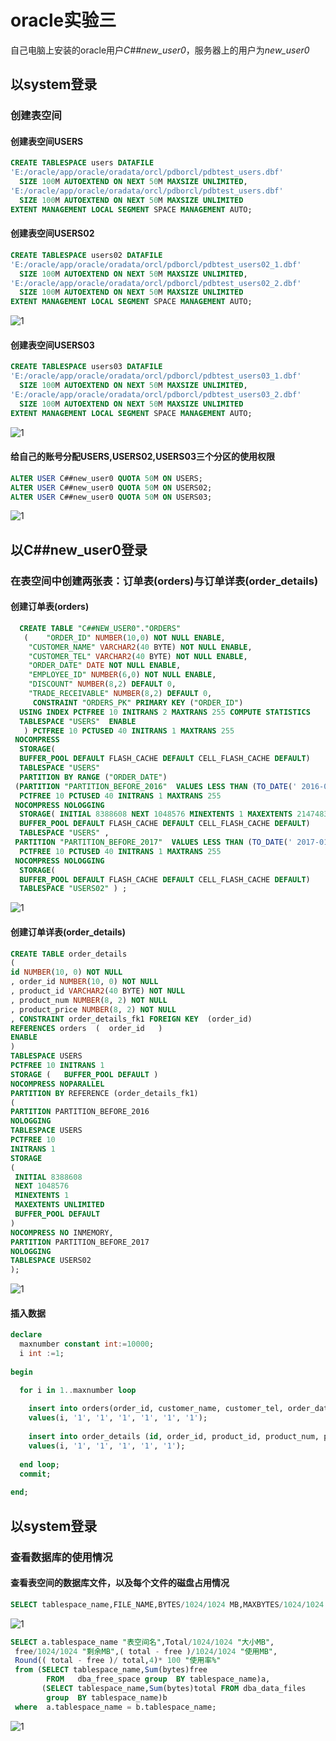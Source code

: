 # oracle实验三
自己电脑上安装的oracle用户*C##new_user0*，服务器上的用户为*new_user0*
## 以system登录
### 创建表空间
#### 创建表空间USERS
```sql
CREATE TABLESPACE users DATAFILE 
'E:/oracle/app/oracle/oradata/orcl/pdborcl/pdbtest_users.dbf' 
  SIZE 100M AUTOEXTEND ON NEXT 50M MAXSIZE UNLIMITED, 
'E:/oracle/app/oracle/oradata/orcl/pdborcl/pdbtest_users.dbf'  
  SIZE 100M AUTOEXTEND ON NEXT 50M MAXSIZE UNLIMITED 
EXTENT MANAGEMENT LOCAL SEGMENT SPACE MANAGEMENT AUTO;
```
#### 创建表空间USERS02
```sql
CREATE TABLESPACE users02 DATAFILE 
'E:/oracle/app/oracle/oradata/orcl/pdborcl/pdbtest_users02_1.dbf' 
  SIZE 100M AUTOEXTEND ON NEXT 50M MAXSIZE UNLIMITED, 
'E:/oracle/app/oracle/oradata/orcl/pdborcl/pdbtest_users02_2.dbf'  
  SIZE 100M AUTOEXTEND ON NEXT 50M MAXSIZE UNLIMITED 
EXTENT MANAGEMENT LOCAL SEGMENT SPACE MANAGEMENT AUTO;
```
![1](https://github.com/yujinhongMM/oracle/blob/master/test3/1.png) 
#### 创建表空间USERS03
```sql
CREATE TABLESPACE users03 DATAFILE 
'E:/oracle/app/oracle/oradata/orcl/pdborcl/pdbtest_users03_1.dbf' 
  SIZE 100M AUTOEXTEND ON NEXT 50M MAXSIZE UNLIMITED, 
'E:/oracle/app/oracle/oradata/orcl/pdborcl/pdbtest_users03_2.dbf'  
  SIZE 100M AUTOEXTEND ON NEXT 50M MAXSIZE UNLIMITED 
EXTENT MANAGEMENT LOCAL SEGMENT SPACE MANAGEMENT AUTO;
```
![1](https://github.com/yujinhongMM/oracle/blob/master/test3/2.png) 
#### 给自己的账号分配USERS,USERS02,USERS03三个分区的使用权限
```sql
ALTER USER C##new_user0 QUOTA 50M ON USERS;
ALTER USER C##new_user0 QUOTA 50M ON USERS02;
ALTER USER C##new_user0 QUOTA 50M ON USERS03;
```
![1](https://github.com/yujinhongMM/oracle/blob/master/test3/3.png) 

## 以C##new_user0登录
### 在表空间中创建两张表：订单表(orders)与订单详表(order_details)
#### 创建订单表(orders)
```sql
  CREATE TABLE "C##NEW_USER0"."ORDERS" 
   (	"ORDER_ID" NUMBER(10,0) NOT NULL ENABLE, 
	"CUSTOMER_NAME" VARCHAR2(40 BYTE) NOT NULL ENABLE, 
	"CUSTOMER_TEL" VARCHAR2(40 BYTE) NOT NULL ENABLE, 
	"ORDER_DATE" DATE NOT NULL ENABLE, 
	"EMPLOYEE_ID" NUMBER(6,0) NOT NULL ENABLE, 
	"DISCOUNT" NUMBER(8,2) DEFAULT 0, 
	"TRADE_RECEIVABLE" NUMBER(8,2) DEFAULT 0, 
	 CONSTRAINT "ORDERS_PK" PRIMARY KEY ("ORDER_ID")
  USING INDEX PCTFREE 10 INITRANS 2 MAXTRANS 255 COMPUTE STATISTICS 
  TABLESPACE "USERS"  ENABLE
   ) PCTFREE 10 PCTUSED 40 INITRANS 1 MAXTRANS 255 
 NOCOMPRESS 
  STORAGE(
  BUFFER_POOL DEFAULT FLASH_CACHE DEFAULT CELL_FLASH_CACHE DEFAULT)
  TABLESPACE "USERS" 
  PARTITION BY RANGE ("ORDER_DATE") 
 (PARTITION "PARTITION_BEFORE_2016"  VALUES LESS THAN (TO_DATE(' 2016-01-01 00:00:00', 'SYYYY-MM-DD HH24:MI:SS', 'NLS_CALENDAR=GREGORIAN'))   NO INMEMORY SEGMENT CREATION DEFERRED 
  PCTFREE 10 PCTUSED 40 INITRANS 1 MAXTRANS 255 
 NOCOMPRESS NOLOGGING 
  STORAGE( INITIAL 8388608 NEXT 1048576 MINEXTENTS 1 MAXEXTENTS 2147483645
  BUFFER_POOL DEFAULT FLASH_CACHE DEFAULT CELL_FLASH_CACHE DEFAULT)
  TABLESPACE "USERS" , 
 PARTITION "PARTITION_BEFORE_2017"  VALUES LESS THAN (TO_DATE(' 2017-01-01 00:00:00', 'SYYYY-MM-DD HH24:MI:SS', 'NLS_CALENDAR=GREGORIAN')) SEGMENT CREATION DEFERRED 
  PCTFREE 10 PCTUSED 40 INITRANS 1 MAXTRANS 255 
 NOCOMPRESS NOLOGGING 
  STORAGE(
  BUFFER_POOL DEFAULT FLASH_CACHE DEFAULT CELL_FLASH_CACHE DEFAULT)
  TABLESPACE "USERS02" ) ;
```
![1](https://github.com/yujinhongMM/oracle/blob/master/test3/4.png) 
#### 创建订单详表(order_details)
```sql
CREATE TABLE order_details 
(
id NUMBER(10, 0) NOT NULL 
, order_id NUMBER(10, 0) NOT NULL
, product_id VARCHAR2(40 BYTE) NOT NULL 
, product_num NUMBER(8, 2) NOT NULL 
, product_price NUMBER(8, 2) NOT NULL 
, CONSTRAINT order_details_fk1 FOREIGN KEY  (order_id)
REFERENCES orders  (  order_id   )
ENABLE 
) 
TABLESPACE USERS 
PCTFREE 10 INITRANS 1 
STORAGE (   BUFFER_POOL DEFAULT ) 
NOCOMPRESS NOPARALLEL
PARTITION BY REFERENCE (order_details_fk1)
(
PARTITION PARTITION_BEFORE_2016 
NOLOGGING 
TABLESPACE USERS
PCTFREE 10 
INITRANS 1 
STORAGE 
( 
 INITIAL 8388608 
 NEXT 1048576 
 MINEXTENTS 1 
 MAXEXTENTS UNLIMITED 
 BUFFER_POOL DEFAULT 
) 
NOCOMPRESS NO INMEMORY, 
PARTITION PARTITION_BEFORE_2017 
NOLOGGING 
TABLESPACE USERS02
);
```
![1](https://github.com/yujinhongMM/oracle/blob/master/test3/5.png) 
#### 插入数据
```sql
declare
  maxnumber constant int:=10000;
  i int :=1;
  
begin

  for i in 1..maxnumber loop
  
    insert into orders(order_id, customer_name, customer_tel, order_date, employee_id, discount, trade_receivable)
    values(i, '1', '1', '1', '1', '1', '1');
    
    insert into order_details (id, order_id, product_id, product_num, product_price, order_details_fk1)
    values(i, '1', '1', '1', '1', '1');
    
  end loop;
  commit;
  
end; 
```
## 以system登录
### 查看数据库的使用情况
#### 查看表空间的数据库文件，以及每个文件的磁盘占用情况
```sql
SELECT tablespace_name,FILE_NAME,BYTES/1024/1024 MB,MAXBYTES/1024/1024 MAX_MB,autoextensible FROM dba_data_files  WHERE  tablespace_name='USERS';
```
![1](https://github.com/yujinhongMM/oracle/blob/master/test3/6(1).png) 
```sql
SELECT a.tablespace_name "表空间名",Total/1024/1024 "大小MB",
 free/1024/1024 "剩余MB",( total - free )/1024/1024 "使用MB",
 Round(( total - free )/ total,4)* 100 "使用率%"
 from (SELECT tablespace_name,Sum(bytes)free
        FROM   dba_free_space group  BY tablespace_name)a,
       (SELECT tablespace_name,Sum(bytes)total FROM dba_data_files
        group  BY tablespace_name)b
 where  a.tablespace_name = b.tablespace_name;
 ```
 ![1](https://github.com/yujinhongMM/oracle/blob/master/test3/7.png) 




